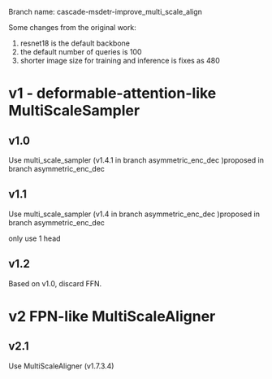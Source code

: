Branch name: cascade-msdetr-improve_multi_scale_align

Some changes from the original work:
1. resnet18 is the default backbone
2. the default number of queries is 100
3. shorter image size for training and inference is fixes as 480


# v1 - deformable-attention-like MultiScaleSampler
## v1.0
Use multi_scale_sampler (v1.4.1 in branch asymmetric_enc_dec )proposed in branch asymmetric_enc_dec

## v1.1
Use multi_scale_sampler (v1.4 in branch asymmetric_enc_dec )proposed in branch asymmetric_enc_dec

only use 1 head

## v1.2
Based on v1.0, discard FFN.


# v2 FPN-like MultiScaleAligner
## v2.1

Use MultiScaleAligner (v1.7.3.4) 